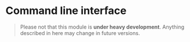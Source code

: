 # Command line interface

> Please not that this module is **under heavy development**. Anything described in here may change in future versions.

<!-- TODO: Document available commands -->
<!-- TODO: Document available options -->
